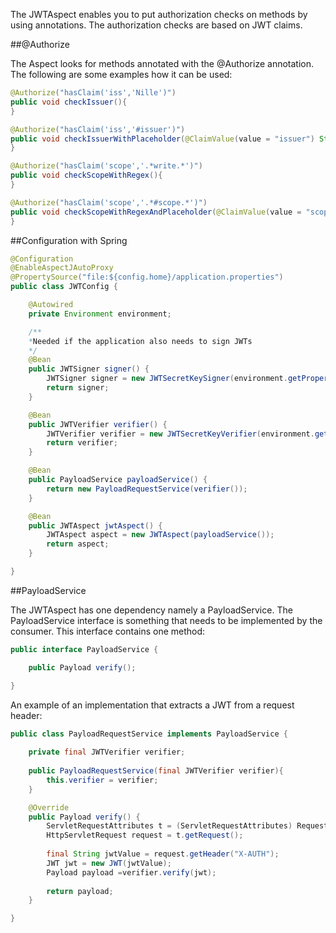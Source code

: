 The JWTAspect enables you to put authorization checks on methods by using annotations. The authorization checks are based on JWT claims.

##@Authorize

The Aspect looks for methods annotated with the @Authorize annotation. The following are some examples how it can be used:

```java
@Authorize("hasClaim('iss','Nille')")
public void checkIssuer(){
}
```

```java
@Authorize("hasClaim('iss','#issuer')")
public void checkIssuerWithPlaceholder(@ClaimValue(value = "issuer") String issuer){
}
```

```java
@Authorize("hasClaim('scope','.*write.*')")
public void checkScopeWithRegex(){
}
```

```java
@Authorize("hasClaim('scope','.*#scope.*')")
public void checkScopeWithRegexAndPlaceholder(@ClaimValue(value = "scope") String scope){
}
```



##Configuration with Spring

```java
@Configuration
@EnableAspectJAutoProxy
@PropertySource("file:${config.home}/application.properties")
public class JWTConfig {

    @Autowired
    private Environment environment;

    /**
    *Needed if the application also needs to sign JWTs
    */
    @Bean
    public JWTSigner signer() {
        JWTSigner signer = new JWTSecretKeySigner(environment.getProperty("jwt.secret"));
        return signer;
    }

    @Bean
    public JWTVerifier verifier() {
        JWTVerifier verifier = new JWTSecretKeyVerifier(environment.getProperty("jwt.secret"));
        return verifier;
    }

    @Bean
    public PayloadService payloadService() {
        return new PayloadRequestService(verifier());
    }

    @Bean
    public JWTAspect jwtAspect() {
        JWTAspect aspect = new JWTAspect(payloadService());
        return aspect;
    }

}
```

##PayloadService

The JWTAspect has one dependency namely a PayloadService. The PayloadService interface is something that needs to be implemented by the consumer.
This interface contains one method:

```java
public interface PayloadService {

    public Payload verify();

}
```

An example of an implementation that extracts a JWT from a request header:

```java
public class PayloadRequestService implements PayloadService {
    
    private final JWTVerifier verifier;
    
    public PayloadRequestService(final JWTVerifier verifier){
        this.verifier = verifier;
    }

    @Override
    public Payload verify() {
        ServletRequestAttributes t = (ServletRequestAttributes) RequestContextHolder.currentRequestAttributes();
        HttpServletRequest request = t.getRequest();
     
        final String jwtValue = request.getHeader("X-AUTH");
        JWT jwt = new JWT(jwtValue);
        Payload payload =verifier.verify(jwt);
       
        return payload;
    }

}
```

